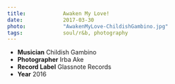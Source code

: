 ```yaml
---
title:            Awaken My Love!
date:             2017-03-30
photo:            "AwakenMyLove-ChildishGambino.jpg"
tags:             soul/r&b, photography
---
```


- **Musician** Childish Gambino
- **Photographer** Irba Ake
- **Record Label** Glassnote Records
- **Year** 2016
